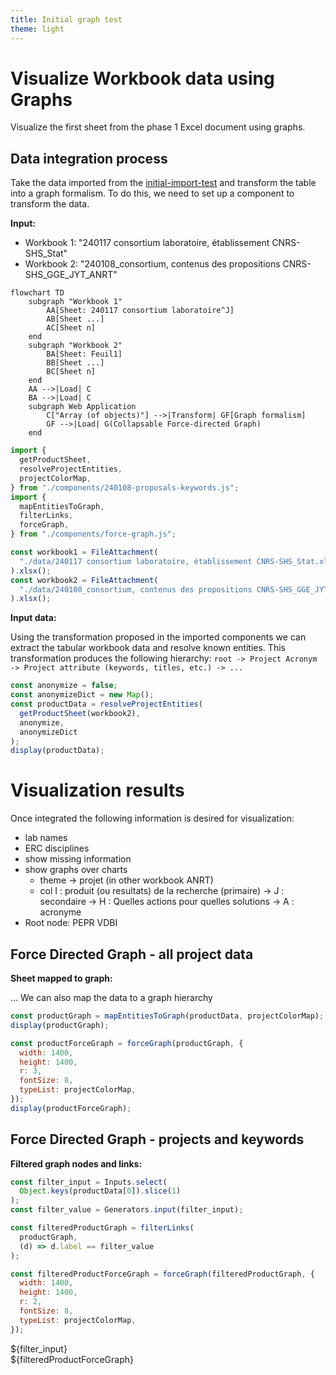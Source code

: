 ```yaml
---
title: Initial graph test
theme: light
---
```


# Visualize Workbook data using Graphs

Visualize the first sheet from the phase 1 Excel document using graphs.

## Data integration process

Take the data imported from the [initial-import-test](./initial-import-test) and transform the table into a graph formalism.
To do this, we need to set up a component to transform the data.

**Input:**

- Workbook 1: "240117 consortium laboratoire, établissement CNRS-SHS_Stat"
- Workbook 2: "240108_consortium, contenus des propositions CNRS-SHS_GGE_JYT_ANRT"

```mermaid
flowchart TD
    subgraph "Workbook 1"
        AA[Sheet: 240117 consortium laboratoire^J]
        AB[Sheet ...]
        AC[Sheet n]
    end
    subgraph "Workbook 2"
        BA[Sheet: Feuil1]
        BB[Sheet ...]
        BC[Sheet n]
    end
    AA -->|Load| C
    BA -->|Load| C
    subgraph Web Application
        C["Array (of objects)"] -->|Transform| GF[Graph formalism]
        GF -->|Load| G(Collapsable Force-directed Graph)
    end
```

```js echo
import {
  getProductSheet,
  resolveProjectEntities,
  projectColorMap,
} from "./components/240108-proposals-keywords.js";
import {
  mapEntitiesToGraph,
  filterLinks,
  forceGraph,
} from "./components/force-graph.js";

const workbook1 = FileAttachment(
  "./data/240117 consortium laboratoire, établissement CNRS-SHS_Stat.xlsx"
).xlsx();
const workbook2 = FileAttachment(
  "./data/240108_consortium, contenus des propositions CNRS-SHS_GGE_JYT_ANRT.xlsx"
).xlsx();
```

**Input data:**

Using the transformation proposed in the imported components we can extract the tabular workbook data and resolve known entities.
This transformation produces the following hierarchy: `root -> Project Acronym -> Project attribute (keywords, titles, etc.) -> ...`

```js echo
const anonymize = false;
const anonymizeDict = new Map();
const productData = resolveProjectEntities(
  getProductSheet(workbook2),
  anonymize,
  anonymizeDict
);
display(productData);
```

# Visualization results

Once integrated the following information is desired for visualization:

- lab names
- ERC disciplines
- show missing information
- show graphs over charts
  - theme → projet (in other workbook ANRT)
  - col I : produit (ou resultats) de la recherche (primaire) → J : secondaire → H : Quelles actions pour quelles solutions → A : acronyme
- Root node: PEPR VDBI

## Force Directed Graph - all project data

**Sheet mapped to graph:**

... We can also map the data to a graph hierarchy

```js echo
const productGraph = mapEntitiesToGraph(productData, projectColorMap);
display(productGraph);
```

```js echo
const productForceGraph = forceGraph(productGraph, {
  width: 1400,
  height: 1400,
  r: 3,
  fontSize: 8,
  typeList: projectColorMap,
});
display(productForceGraph);
```

## Force Directed Graph - projects and keywords

**Filtered graph nodes and links:**

```js
const filter_input = Inputs.select(
  Object.keys(productData[0]).slice(1)
);
const filter_value = Generators.input(filter_input);
```

```js echo
const filteredProductGraph = filterLinks(
  productGraph,
  (d) => d.label == filter_value
);
```

```js echo
const filteredProductForceGraph = forceGraph(filteredProductGraph, {
  width: 1400,
  height: 1400,
  r: 2,
  fontSize: 8,
  typeList: projectColorMap,
});
```

<div>${filter_input}</div>
<div>${filteredProductForceGraph}</div>